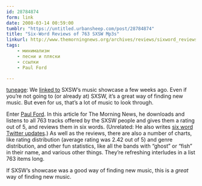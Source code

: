 ```yaml
---
id: 28784874
form: link
date: 2008-03-14 00:59:00
tumblr: "https://untitled.urbansheep.com/post/28784874"
title: "Six-Word Reviews of 763 SXSW Mp3s"
linkurl: http://www.themorningnews.org/archives/reviews/sixword_reviews_of_763_sxsw_mp3s.php
tags:
    - минимализм
    - песни и пляски
    - ссылки
    - Paul Ford

---
```

<p><a href="http://tuneage.tumblr.com/post/28775464">tuneage</a>: We <a href="http://tuneage.tumblr.com/post/27014436">linked to</a> SXSW’s music showcase a few weeks ago. Even if you’re not going to (or already at) SXSW, it’s a great way of finding new music. But even for us, that’s a lot of music to look through.</p>

<p>Enter <a href="http://www.ftrain.com/">Paul Ford</a>. In this article for The Morning News, he downloads and listens to all 763 tracks offered by the SXSW people and gives them a rating out of 5, and reviews them in six words. (Unrelated: He also writes <a href="http://twitter.com/ftrain">six word Twitter updates</a>.) As well as the reviews, there are also a number of charts, like rating distribution (average rating was 2.42 out of 5) and genre distribution, and other fun statistics, like all the bands with “ghost” or “fish” in their name, and various other things. They’re refreshing interludes in a list 763 items long.</p>

<p>If SXSW’s showcase was a good way of finding new music, this is a <em>great</em> way of finding new music.</p>
